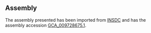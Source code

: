 
Assembly
--------

The assembly presented has been imported from 
[INSDC](http://www.insdc.org) and has the assembly accession
[GCA\_009728675.1](http://www.ebi.ac.uk/ena/data/view/GCA_009728675.1).

